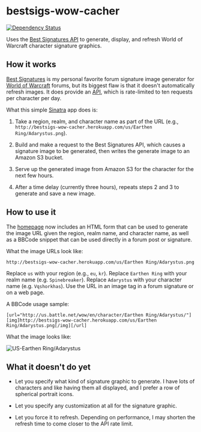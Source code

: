 bestsigs-wow-cacher
===================

[![Dependency Status](https://gemnasium.com/jbhannah/bestsigs-wow-cacher.png)](https://gemnasium.com/jbhannah/bestsigs-wow-cacher)

Uses the [Best Signatures API](http://www.best-signatures.com/api/) to
generate, display, and refresh World of Warcraft character signature
graphics.

How it works
------------

[Best Signatures](http://www.best-signatures.com/wow/) is my personal
favorite forum signature image generator for [World of
Warcraft](http://us.battle.net/wow/) forums, but its biggest flaw is
that it doesn't automatically refresh images. It does provide an
[API](http://www.best-signatures.com/api/), which is rate-limited to ten
requests per character per day.

What this simple [Sinatra](http://www.sinatrarb.com/) app does is:

  1. Take a region, realm, and character name as part of the URL (e.g.,
     `http://bestsigs-wow-cacher.herokuapp.com/us/Earthen Ring/Adarystus.png`).

  2. Build and make a request to the Best Signatures API, which causes
     a signature image to be generated, then writes the generate image
     to an Amazon S3 bucket.

  3. Serve up the generated image from Amazon S3 for the character for
     the next few hours.

  4. After a time delay (currently three hours), repeats steps 2 and 3
     to generate and save a new image.

How to use it
-------------

The [homepage](http://bestsigs-wow-cacher.herokuapp.com/) now includes
an HTML form that can be used to generate the image URL given the
region, realm name, and character name, as well as a BBCode snippet that
can be used directly in a forum post or signature.

What the image URLs look like:

    http://bestsigs-wow-cacher.herokuapp.com/us/Earthen Ring/Adarystus.png

Replace `us` with your region (e.g., `eu`, `kr`). Replace `Earthen Ring`
with your realm name (e.g. `Spinebreaker`). Replace `Adarystus` with
your character name (e.g. `Vqshorkhas`). Use the URL in an image tag in
a forum signature or on a web page.

A BBCode usage sample:

    [url="http://us.battle.net/wow/en/character/Earthen Ring/Adarystus/"][img]http://bestsigs-wow-cacher.herokuapp.com/us/Earthen Ring/Adarystus.png[/img][/url]

What the image looks like:

![US-Earthen Ring/Adarystus](http://bestsigs-wow-cacher.herokuapp.com/us/Earthen%20Ring/Adarystus.png)

What it doesn't do yet
----------------------

  * Let you specify what kind of signature graphic to generate. I have
    lots of characters and like having them all displayed, and I prefer
    a row of spherical portrait icons.

  * Let you specify any customization at all for the signature graphic.

  * Let you force it to refresh. Depending on performance, I may shorten
    the refresh time to come closer to the API rate limit.
